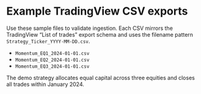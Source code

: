# Example TradingView CSV exports

Use these sample files to validate ingestion. Each CSV mirrors the TradingView “List of trades” export schema and uses the filename pattern `Strategy_Ticker_YYYY-MM-DD.csv`.

- `Momentum_EQ1_2024-01-01.csv`
- `Momentum_EQ2_2024-01-01.csv`
- `Momentum_EQ3_2024-01-01.csv`

The demo strategy allocates equal capital across three equities and closes all trades within January 2024.

